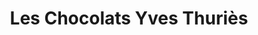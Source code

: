 ---
title: "Les Chocolats Yves Thuriès"
url: /bordeaux/les-chocolats-yves-thuries/
shop: Lebensmittel
---